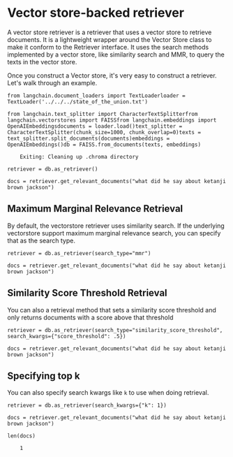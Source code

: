 Vector store-backed retriever
=============================

A vector store retriever is a retriever that uses a vector store to retrieve documents. It is a lightweight wrapper around the Vector Store class to make it conform to the Retriever interface. It uses the search methods implemented by a vector store, like similarity search and MMR, to query the texts in the vector store.

Once you construct a Vector store, it's very easy to construct a retriever. Let's walk through an example.

    from langchain.document_loaders import TextLoaderloader = TextLoader('../../../state_of_the_union.txt')

    from langchain.text_splitter import CharacterTextSplitterfrom langchain.vectorstores import FAISSfrom langchain.embeddings import OpenAIEmbeddingsdocuments = loader.load()text_splitter = CharacterTextSplitter(chunk_size=1000, chunk_overlap=0)texts = text_splitter.split_documents(documents)embeddings = OpenAIEmbeddings()db = FAISS.from_documents(texts, embeddings)

        Exiting: Cleaning up .chroma directory

    retriever = db.as_retriever()

    docs = retriever.get_relevant_documents("what did he say about ketanji brown jackson")

Maximum Marginal Relevance Retrieval[​](#maximum-marginal-relevance-retrieval "Direct link to Maximum Marginal Relevance Retrieval")
------------------------------------------------------------------------------------------------------------------------------------

By default, the vectorstore retriever uses similarity search. If the underlying vectorstore support maximum marginal relevance search, you can specify that as the search type.

    retriever = db.as_retriever(search_type="mmr")

    docs = retriever.get_relevant_documents("what did he say about ketanji brown jackson")

Similarity Score Threshold Retrieval[​](#similarity-score-threshold-retrieval "Direct link to Similarity Score Threshold Retrieval")
------------------------------------------------------------------------------------------------------------------------------------

You can also a retrieval method that sets a similarity score threshold and only returns documents with a score above that threshold

    retriever = db.as_retriever(search_type="similarity_score_threshold", search_kwargs={"score_threshold": .5})

    docs = retriever.get_relevant_documents("what did he say about ketanji brown jackson")

Specifying top k[​](#specifying-top-k "Direct link to Specifying top k")
------------------------------------------------------------------------

You can also specify search kwargs like `k` to use when doing retrieval.

    retriever = db.as_retriever(search_kwargs={"k": 1})

    docs = retriever.get_relevant_documents("what did he say about ketanji brown jackson")

    len(docs)

        1